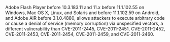 Adobe Flash Player before 10.3.183.11 and 11.x before 11.1.102.55 on Windows, Mac OS X, Linux, and Solaris and before 11.1.102.59 on Android, and Adobe AIR before 3.1.0.4880, allows attackers to execute arbitrary code or cause a denial of service (memory corruption) via unspecified vectors, a different vulnerability than CVE-2011-2445, CVE-2011-2451, CVE-2011-2452, CVE-2011-2453, CVE-2011-2454, CVE-2011-2459, and CVE-2011-2460.